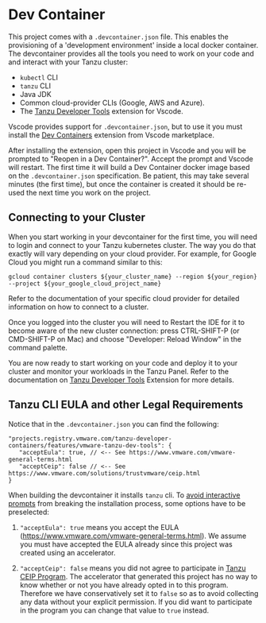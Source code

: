 Dev Container
=============

This project comes with a `.devcontainer.json` file. This enables the provisioning of a 'development environment'
inside a local docker container. The devcontainer provides all the tools you need to work on your code and 
and interact with your Tanzu cluster:

- `kubectl` CLI
- `tanzu` CLI
- Java JDK
- Common cloud-provider CLIs (Google, AWS and Azure).
- The [Tanzu Developer Tools](https://marketplace.visualstudio.com/items?itemName=vmware.tanzu-dev-tools) 
  extension for Vscode.

Vscode provides support for `.devcontainer.json`, but to use it you must install 
the [Dev Containers](https://marketplace.visualstudio.com/items?itemName=ms-vscode-remote.remote-containers) 
extension from Vscode marketplace.

After installing the extension, open this project in Vscode and you will be prompted to 
"Reopen in a Dev Container?". Accept the prompt and Vscode will restart. The first time it
will build a Dev Container docker image based on the `.devcontainer.json` specification. 
Be patient, this may take several minutes (the first time), but once the container is created
it should be re-used the next time you work on the project.

## Connecting to your Cluster

When you start working in your devcontainer for the first time, you will need to login and connect to your
Tanzu kubernetes cluster. The way you do that exactly will vary depending on your cloud provider. For example,
for Google Cloud you might run a command similar to this:

```
gcloud container clusters ${your_cluster_name} --region ${your_region} --project ${your_google_cloud_project_name}
```

Refer to the documentation of your specific cloud provider for detailed information on how to connect to a cluster.

Once you logged into the cluster you will need to Restart the IDE for it to become aware of the new
cluster connection: press CTRL-SHIFT-P (or CMD-SHIFT-P on Mac) and choose 
"Developer: Reload Window" in the command palette.

You are now ready to start working on your code and deploy it to your cluster and monitor
your workloads in the Tanzu Panel. Refer to the documentation on [Tanzu Developer Tools](https://marketplace.visualstudio.com/items?itemName=vmware.tanzu-dev-tools) 
Extension for more details.

## Tanzu CLI EULA and other Legal Requirements

Notice that in the `.devcontainer.json` you can find the following:

```
"projects.registry.vmware.com/tanzu-developer-containers/features/vmware-tanzu-dev-tools": {
   "acceptEula": true, // <-- See https://www.vmware.com/vmware-general-terms.html
   "acceptCeip": false // <-- See https://www.vmware.com/solutions/trustvmware/ceip.html
}
```

When building the devcontainer it installs `tanzu` cli. To 
[avoid interactive prompts](https://github.com/vmware-tanzu/tanzu-cli/blob/main/docs/quickstart/install.md#automatic-prompts-and-potential-mitigations) 
from breaking the installation process, some options have to be preselected:

1. `"acceptEula": true` means you accept the EULA (https://www.vmware.com/vmware-general-terms.html). 
   We assume you must have accepted the EULA already since this project was created using an accelerator.

2. `"acceptCeip": false` means you did not agree to participate in 
   [Tanzu CEIP Program](https://www.vmware.com/solutions/trustvmware/ceip.html).
   The accelerator that generated this project has no way to know whether or not you have already 
   opted in to this program. Therefore we have conservatively set it to `false` so as to avoid collecting
   any data without your explicit permission. If you did want to participate in the program
   you can change that value to `true` instead.
